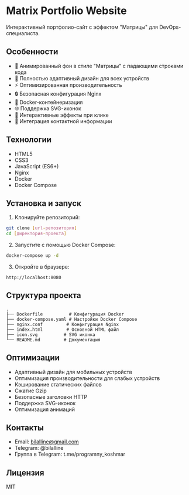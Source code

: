 # Matrix Portfolio Website

Интерактивный портфолио-сайт с эффектом "Матрицы" для DevOps-специалиста.

## Особенности

- 🎨 Анимированный фон в стиле "Матрицы" с падающими строками кода
- 📱 Полностью адаптивный дизайн для всех устройств
- ⚡ Оптимизированная производительность
- 🔒 Безопасная конфигурация Nginx
- 🐳 Docker-контейнеризация
- 🌐 Поддержка SVG-иконок
- 💫 Интерактивные эффекты при клике
- 📧 Интеграция контактной информации

## Технологии

- HTML5
- CSS3
- JavaScript (ES6+)
- Nginx
- Docker
- Docker Compose

## Установка и запуск

1. Клонируйте репозиторий:
```bash
git clone [url-репозитория]
cd [директория-проекта]
```

2. Запустите с помощью Docker Compose:
```bash
docker-compose up -d
```

3. Откройте в браузере:
```
http://localhost:8080
```

## Структура проекта

```
.
├── Dockerfile          # Конфигурация Docker
├── docker-compose.yaml # Настройки Docker Compose
├── nginx.conf         # Конфигурация Nginx
├── index.html         # Основной HTML файл
├── icon.svg          # SVG иконка
└── README.md         # Документация
```

## Оптимизации

- Адаптивный дизайн для мобильных устройств
- Оптимизация производительности для слабых устройств
- Кэширование статических файлов
- Сжатие Gzip
- Безопасные заголовки HTTP
- Поддержка SVG-иконок
- Оптимизация анимаций

## Контакты

- Email: bilalline@gmail.com
- Telegram: @bilalline
- Группа в Telegram: t.me/programny_koshmar

## Лицензия

MIT 